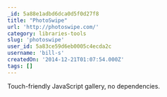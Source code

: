 ```yaml
---
_id: 5a88e1adbd6dca0d5f0d27f8
title: "PhotoSwipe"
url: 'http://photoswipe.com/'
category: libraries-tools
slug: 'photoswipe'
user_id: 5a83ce59d6eb0005c4ecda2c
username: 'bill-s'
createdOn: '2014-12-21T01:07:54.000Z'
tags: []
---
```


Touch-friendly JavaScript gallery, no dependencies.
